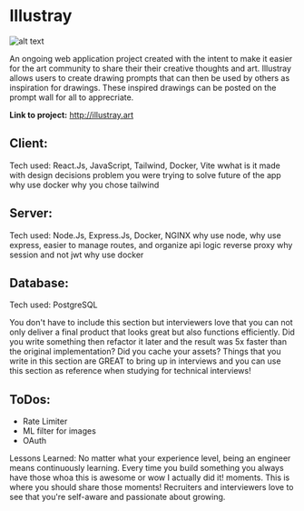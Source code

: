 # Illustray
![alt text](https://github.com/HermanDhillon/Illustray/blob/client/client/src/assets/illustray3.png)

An ongoing web application project created with the intent to make it easier for the art community to share their their creative thoughts and art. Illustray allows users to create drawing prompts that can then be used by others as inspiration for drawings. These inspired drawings can be posted on the prompt wall for all to apprecriate.

**Link to project:** http://illustray.art

## Client:
Tech used: React.Js, JavaScript, Tailwind, Docker, Vite
wwhat is it made with
design decisions
problem you were trying to solve
future of the app
why use docker
why you chose tailwind

## Server: 
Tech used: Node.Js, Express.Js, Docker, NGINX
why use node,
why use express, easier to manage routes, and organize api logic
reverse proxy 
why session and not jwt
why use docker

## Database: 
Tech used: PostgreSQL

You don't have to include this section but interviewers love that you can not only deliver a final product that looks great but also functions efficiently. Did you write something then refactor it later and the result was 5x faster than the original implementation? Did you cache your assets? Things that you write in this section are GREAT to bring up in interviews and you can use this section as reference when studying for technical interviews!

## ToDos:
- Rate Limiter
- ML filter for images
- OAuth

Lessons Learned:
No matter what your experience level, being an engineer means continuously learning. Every time you build something you always have those whoa this is awesome or wow I actually did it! moments. This is where you should share those moments! Recruiters and interviewers love to see that you're self-aware and passionate about growing.
